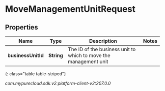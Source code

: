 # MoveManagementUnitRequest


## Properties

| Name | Type | Description | Notes |
| ------------ | ------------- | ------------- | ------------- |
| **businessUnitId** | **String** | The ID of the business unit to which to move the management unit |  |
{: class="table table-striped"}




_com.mypurecloud.sdk.v2:platform-client-v2:207.0.0_
